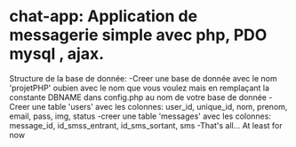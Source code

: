 # chat-app: Application de messagerie simple avec php, PDO mysql , ajax.
Structure de la base de donnée: 
-Creer une base de donnée avec le nom 'projetPHP' oubien avec le nom que vous voulez mais en remplaçant la constante DBNAME dans config.php au nom de votre base de donnée
-Creer une table 'users' avec les colonnes: user_id, unique_id, nom, prenom, email, pass, img, status
-creer une table 'messages' avec les colonnes: message_id, id_smss_entrant, id_sms_sortant, sms 
-That's all... At least for now
